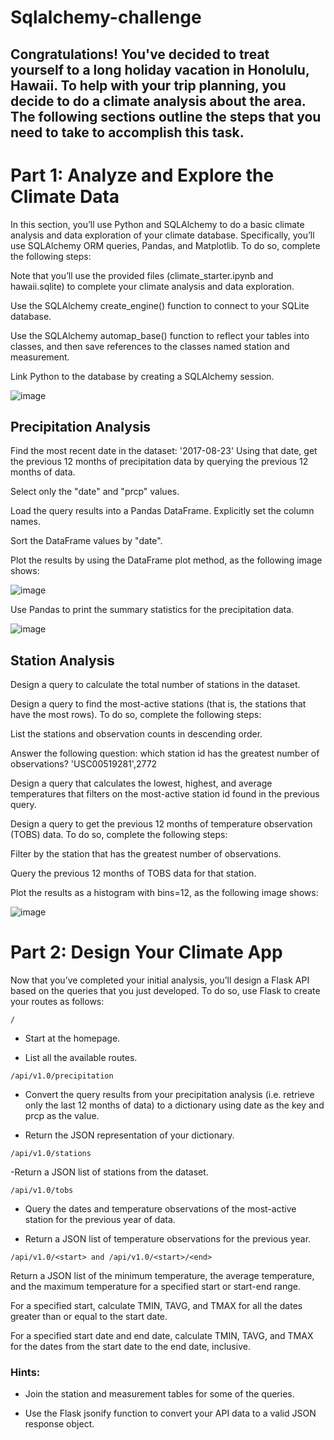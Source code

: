 # Sqlalchemy-challenge

## Congratulations! You've decided to treat yourself to a long holiday vacation in Honolulu, Hawaii. To help with your trip planning, you decide to do a climate analysis about the area. The following sections outline the steps that you need to take to accomplish this task.

# Part 1: Analyze and Explore the Climate Data
In this section, you’ll use Python and SQLAlchemy to do a basic climate analysis and data exploration of your climate database. Specifically, you’ll use SQLAlchemy ORM queries, Pandas, and Matplotlib. To do so, complete the following steps:

Note that you’ll use the provided files (climate_starter.ipynb and hawaii.sqlite) to complete your climate analysis and data exploration.

Use the SQLAlchemy create_engine() function to connect to your SQLite database.

Use the SQLAlchemy automap_base() function to reflect your tables into classes, and then save references to the classes named station and measurement.

Link Python to the database by creating a SQLAlchemy session.

![image](https://github.com/user-attachments/assets/67d6115f-a56b-4c51-a861-4ee039872edf)


## Precipitation Analysis

Find the most recent date in the dataset:
'2017-08-23'
Using that date, get the previous 12 months of precipitation data by querying the previous 12 months of data.

Select only the "date" and "prcp" values.

Load the query results into a Pandas DataFrame. Explicitly set the column names.

Sort the DataFrame values by "date".

Plot the results by using the DataFrame plot method, as the following image shows:

![image](https://github.com/user-attachments/assets/601a1a02-7417-4bc3-91e5-585c5186e587)

Use Pandas to print the summary statistics for the precipitation data.

![image](https://github.com/user-attachments/assets/badafacb-b474-4cc5-8eb7-7b22f99afef6)


## Station Analysis
Design a query to calculate the total number of stations in the dataset.

Design a query to find the most-active stations (that is, the stations that have the most rows). To do so, complete the following steps:

List the stations and observation counts in descending order.

Answer the following question: which station id has the greatest number of observations?
'USC00519281',2772

Design a query that calculates the lowest, highest, and average temperatures that filters on the most-active station id found in the previous query.

Design a query to get the previous 12 months of temperature observation (TOBS) data. To do so, complete the following steps:

Filter by the station that has the greatest number of observations.

Query the previous 12 months of TOBS data for that station.

Plot the results as a histogram with bins=12, as the following image shows:

![image](https://github.com/user-attachments/assets/284ccaaf-9ed2-4ce4-9ff3-aa454e8d586b)


# Part 2: Design Your Climate App

Now that you’ve completed your initial analysis, you’ll design a Flask API based on the queries that you just developed. To do so, use Flask to create your routes as follows:

```
/
```

- Start at the homepage.

- List all the available routes.

```
/api/v1.0/precipitation
```

- Convert the query results from your precipitation analysis (i.e. retrieve only the last 12 months of data) to a dictionary using date as the key and prcp as the value.

- Return the JSON representation of your dictionary.

```
/api/v1.0/stations

```
-Return a JSON list of stations from the dataset.

```
/api/v1.0/tobs
```
- Query the dates and temperature observations of the most-active station for the previous year of data.

- Return a JSON list of temperature observations for the previous year.

```
/api/v1.0/<start> and /api/v1.0/<start>/<end>
```

Return a JSON list of the minimum temperature, the average temperature, and the maximum temperature for a specified start or start-end range.

For a specified start, calculate TMIN, TAVG, and TMAX for all the dates greater than or equal to the start date.

For a specified start date and end date, calculate TMIN, TAVG, and TMAX for the dates from the start date to the end date, inclusive.

### Hints:

- Join the station and measurement tables for some of the queries.

- Use the Flask jsonify function to convert your API data to a valid JSON response object.
